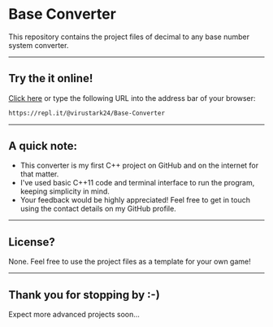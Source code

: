 # Base Converter
This repository contains the project files of decimal to any base number system converter.

___
## Try the it online!
[Click here](https://repl.it/@virustark24/Base-Converter) or type the following URL into the address bar of your browser:
```bash
https://repl.it/@virustark24/Base-Converter
```

___
## A quick note:

* This converter is my first C++ project on GitHub and on the internet for that matter.  
* I've used basic C++11 code and terminal interface to run the program, keeping simplicity in mind.
* Your feedback would be highly appreciated! Feel free to get in touch using the contact details on my GitHub profile.


___
## License?

None. Feel free to use the project files as a template for your own game!

___
## Thank you for stopping by :-)

Expect more advanced projects soon...
